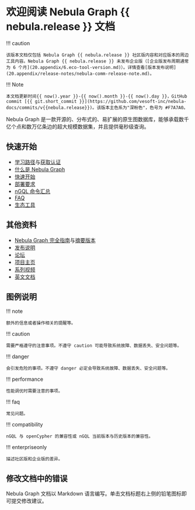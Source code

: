 # 欢迎阅读 Nebula Graph {{ nebula.release }} 文档


!!! caution

    该版本文档仅包括 Nebula Graph {{ nebula.release }} 社区版内容和对应版本的周边工具内容。Nebula Graph {{ nebula.release }} 未发布企业版（[企业版发布周期通常为 6 个月](20.appendix/6.eco-tool-version.md)）。详情查看[版本发布说明](20.appendix/release-notes/nebula-comm-release-note.md)。

!!! Note
    
    本文档更新时间{{ now().year }}-{{ now().month }}-{{ now().day }}，GitHub commit [{{ git.short_commit }}](https://github.com/vesoft-inc/nebula-docs/commits/v{{nebula.release}})。该版本主色系为"深粉色"，色号为 #F7A7A0。

    
Nebula Graph 是一款开源的、分布式的、易扩展的原生图数据库，能够承载数千亿个点和数万亿条边的超大规模数据集，并且提供毫秒级查询。

## 快速开始
* [学习路径](20.appendix/learning-path.md)与[获取认证](https://academic.nebula-graph.io/?lang=ZH_CN)
* [什么是 Nebula Graph](1.introduction/1.what-is-nebula-graph.md)
* [快速开始](2.quick-start/1.quick-start-workflow.md)
* [部署要求](4.deployment-and-installation/1.resource-preparations.md)
* [nGQL 命令汇总](2.quick-start/6.cheatsheet-for-ngql-command.md)
* [FAQ](20.appendix/0.FAQ.md)
* [生态工具](20.appendix/6.eco-tool-version.md)

## 其他资料


- [Nebula
Graph 完全指南](https://docs.nebula-graph.com.cn/site/pdf/NebulaGraph-book.pdf)与[摘要版本](https://arxiv.org/abs/2206.07278)
- [发布说明](20.appendix/release-notes/nebula-comm-release-note.md)
- [论坛](https://discuss.nebula-graph.com.cn/)
- [项目主页](https://nebula-graph.com.cn/)
- [系列视频](https://space.bilibili.com/472621355)
- [英文文档](https://docs.nebula-graph.io/)

## 图例说明

<!-- 
本文有 40+ 个 caution。
本文有 30+ 个 danger。
本文有 80+ 个 compatibility 和兼容性提示。
-->

!!! note

    额外的信息或者操作相关的提醒等。

!!! caution

    需要严格遵守的注意事项。不遵守 caution 可能导致系统故障、数据丢失、安全问题等。

!!! danger

    会引发危险的事项。不遵守 danger 必定会导致系统故障、数据丢失、安全问题等。

!!! performance

    性能调优时需要注意的事项。

!!! faq

    常见问题。

!!! compatibility

    nGQL 与 openCypher 的兼容性或 nGQL 当前版本与历史版本的兼容性。

!!! enterpriseonly

    描述社区版和企业版的差异。
    
## 修改文档中的错误
 
Nebula Graph 文档以 Markdown 语言编写。单击文档标题右上侧的铅笔图标即可提交修改建议。

